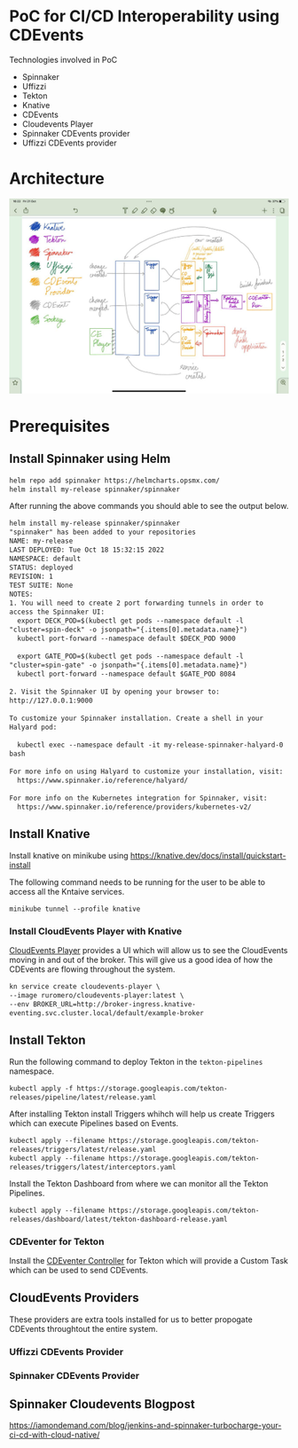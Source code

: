 # PoC for CI/CD Interoperability using CDEvents

Technologies involved in PoC
- Spinnaker
- Uffizzi
- Tekton
- Knative
- CDEvents
- Cloudevents Player
- Spinnaker CDEvents provider
- Uffizzi CDEvents provider

# Architecture

![Alt text](static/images/architecture.jpg?raw=true "CI/CD Interoperability PoC Architecture")

# Prerequisites

## Install Spinnaker using Helm

```
helm repo add spinnaker https://helmcharts.opsmx.com/
helm install my-release spinnaker/spinnaker
```

After running the above commands you should able to see the output below.
```
helm install my-release spinnaker/spinnaker 
"spinnaker" has been added to your repositories
NAME: my-release
LAST DEPLOYED: Tue Oct 18 15:32:15 2022
NAMESPACE: default
STATUS: deployed
REVISION: 1
TEST SUITE: None
NOTES:
1. You will need to create 2 port forwarding tunnels in order to access the Spinnaker UI:
  export DECK_POD=$(kubectl get pods --namespace default -l "cluster=spin-deck" -o jsonpath="{.items[0].metadata.name}")
  kubectl port-forward --namespace default $DECK_POD 9000

  export GATE_POD=$(kubectl get pods --namespace default -l "cluster=spin-gate" -o jsonpath="{.items[0].metadata.name}")
  kubectl port-forward --namespace default $GATE_POD 8084

2. Visit the Spinnaker UI by opening your browser to: http://127.0.0.1:9000

To customize your Spinnaker installation. Create a shell in your Halyard pod:

  kubectl exec --namespace default -it my-release-spinnaker-halyard-0 bash

For more info on using Halyard to customize your installation, visit:
  https://www.spinnaker.io/reference/halyard/

For more info on the Kubernetes integration for Spinnaker, visit:
  https://www.spinnaker.io/reference/providers/kubernetes-v2/
```

## Install Knative

Install knative on minikube using 
https://knative.dev/docs/install/quickstart-install

The following command needs to be running for the user to be able to access all the Kntaive services.
```
minikube tunnel --profile knative
```

### Install CloudEvents Player with Knative

[CloudEvents Player](https://github.com/ruromero/cloudevents-player) provides a UI which will allow us to see the CloudEvents moving in and out of the broker. This will give us a good idea of how the CDEvents are flowing throughout the system.


```
kn service create cloudevents-player \
--image ruromero/cloudevents-player:latest \
--env BROKER_URL=http://broker-ingress.knative-eventing.svc.cluster.local/default/example-broker
```

## Install Tekton 

Run the following command to deploy Tekton in the `tekton-pipelines` namespace.

```
kubectl apply -f https://storage.googleapis.com/tekton-releases/pipeline/latest/release.yaml
```

After installing Tekton install Triggers whihch will help us create Triggers which can execute Pipelines based on Events. 
```
kubectl apply --filename https://storage.googleapis.com/tekton-releases/triggers/latest/release.yaml
kubectl apply --filename https://storage.googleapis.com/tekton-releases/triggers/latest/interceptors.yaml
```

Install the Tekton Dashboard from where we can monitor all the Tekton Pipelines.
```
kubectl apply --filename https://storage.googleapis.com/tekton-releases/dashboard/latest/tekton-dashboard-release.yaml
```

### CDEventer for Tekton

Install the [CDEventer Controller](https://github.com/afrittoli/cdeventer) for Tekton which will provide a Custom Task which can be used to send CDEvents.

## CloudEvents Providers

These providers are extra tools installed for us to better propogate CDEvents throughtout the entire system.

### Uffizzi CDEvents Provider

### Spinnaker CDEvents Provider

## Spinnaker Cloudevents Blogpost

https://iamondemand.com/blog/jenkins-and-spinnaker-turbocharge-your-ci-cd-with-cloud-native/
